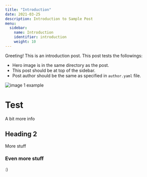 ```yaml
---
title: "Introduction"
date: 2021-03-25
description: Introduction to Sample Post
menu:
  sidebar:
    name: Introduction
    identifier: introduction
    weight: 10
---
```


Greeting! This is an introduction post. This post tests the followings: 

- Hero image is in the same directory as the post.
- This post should be at top of the sidebar.
- Post author should be the same as specified in `author.yaml` file.

![image 1 example](/images/logo/test.png)

# Test
A bit more info

## Heading 2 
More stuff

### Even more stuff
:) 
